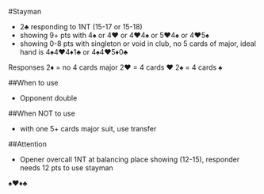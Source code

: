 #Stayman
- 2♣ responding to 1NT (15-17 or 15-18)
- showing 9+ pts with 4♠ or 4♥ or 4♥4♠ or 5♥4♠ or 4♥5♠
- showing 0-8 pts with singleton or void in club, no 5 cards of major, ideal hand is 4♠4♥4♦1♣ or 4♠4♥5♦0♣

Responses 
2♦ = no 4 cards major
2♥ = 4 cards ♥
2♠ = 4 cards ♠


##When to use
- Opponent double

##When NOT to use
- with one 5+ cards major suit, use transfer

##Attention
- Opener overcall 1NT at balancing place showing (12-15), responder needs 12 pts to use stayman

♠♥♦♣
